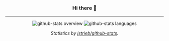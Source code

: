 <div align="center">

### Hi there 👋

---

![github-stats overview](https://github.com/Phoenix1747/github-stats/blob/master/generated/overview.svg)
![github-stats languages](https://github.com/Phoenix1747/github-stats/blob/master/generated/languages.svg)

_Statistics by [jstrieb/github-stats](https://github.com/jstrieb/github-stats)._

</div>


<!--
⚡ Fun fact: This is a [Github secret](https://youtu.be/cvh0nX08nRw)!
-->

<!--
**Phoenix1747/Phoenix1747** is a ✨ _special_ ✨ repository because its `README.md` (this file) appears on your GitHub profile.

Here are some ideas to get you started:

- 🔭 I’m currently working on ...
- 🌱 I’m currently learning ...
- 👯 I’m looking to collaborate on ...
- 🤔 I’m looking for help with ...
- 💬 Ask me about ...
- 📫 How to reach me: ...
- 😄 Pronouns: ...
- ⚡ Fun fact: ...
-->
